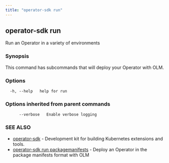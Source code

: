 ```yaml
---
title: "operator-sdk run"
---
```

## operator-sdk run

Run an Operator in a variety of environments

### Synopsis

This command has subcommands that will deploy your Operator with OLM.

### Options

```
  -h, --help   help for run
```

### Options inherited from parent commands

```
      --verbose   Enable verbose logging
```

### SEE ALSO

* [operator-sdk](../operator-sdk)	 - Development kit for building Kubernetes extensions and tools.
* [operator-sdk run packagemanifests](../operator-sdk_run_packagemanifests)	 - Deploy an Operator in the package manifests format with OLM

